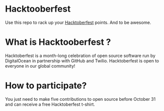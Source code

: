 # Hacktooberfest

Use this repo to rack up your [Hacktoberfest](https://hacktoberfest.digitalocean.com/) points. And to be awesome.

# What is Hacktooberfest ?

Hacktoberfest is a month-long celebration of open source software run by DigitalOcean in partnership with GitHub and Twilio. Hacktoberfest is open to everyone in our global community!

# How to participate?
You just need to make five contributions to open source before October 31 and can receive a free Hacktoberfest t-shirt.
